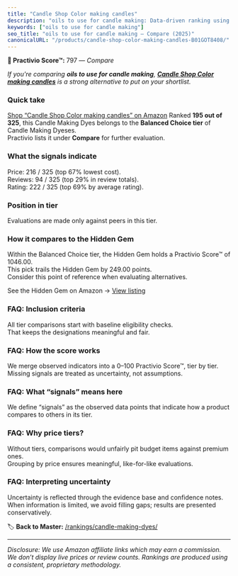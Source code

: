 ```yaml
---
title: "Candle Shop Color making candles"
description: "oils to use for candle making: Data-driven ranking using the Practivio Score™. Positioned by quality, value, demand, findability, momentum."
keywords: ["oils to use for candle making"]
seo_title: "oils to use for candle making — Compare (2025)"
canonicalURL: "/products/candle-shop-color-making-candles-B01GOT8408/"
---
```


**🛒 Practivio Score™:** 797 — _Compare_


*If you're comparing **oils to use for candle making**, **[Candle Shop Color making candles](https://www.amazon.com/dp/B01GOT8408?tag=practivio-20)** is a strong alternative to put on your shortlist.*
### Quick take
[Shop “Candle Shop Color making candles” on Amazon](https://www.amazon.com/dp/B01GOT8408?tag=practivio-20)
Ranked **195 out of 325**, this Candle Making Dyes belongs to the **Balanced Choice tier** of Candle Making Dyeses.  
Practivio lists it under **Compare** for further evaluation.

### What the signals indicate
Price: 216 / 325 (top 67% lowest cost).  
Reviews: 94 / 325 (top 29% in review totals).  
Rating: 222 / 325 (top 69% by average rating).  

### Position in tier
Evaluations are made only against peers in this tier.

### How it compares to the Hidden Gem
Within the Balanced Choice tier, the Hidden Gem holds a Practivio Score™ of 1046.00.  
This pick trails the Hidden Gem by 249.00 points.  
Consider this point of reference when evaluating alternatives.  

See the Hidden Gem on Amazon → [View listing](https://www.amazon.com/dp/B06Y3T5RV4?tag=practivio-20)

### FAQ: Inclusion criteria
All tier comparisons start with baseline eligibility checks.  
That keeps the designations meaningful and fair.

### FAQ: How the score works
We merge observed indicators into a 0–100 Practivio Score™, tier by tier.  
Missing signals are treated as uncertainty, not assumptions.

### FAQ: What “signals” means here
We define “signals” as the observed data points that indicate how a product compares to others in its tier.

### FAQ: Why price tiers?
Without tiers, comparisons would unfairly pit budget items against premium ones.  
Grouping by price ensures meaningful, like-for-like evaluations.

### FAQ: Interpreting uncertainty
Uncertainty is reflected through the evidence base and confidence notes.  
When information is limited, we avoid filling gaps; results are presented conservatively.

<!-- Missing template for Compare/CompareWithinPriceClass -->


🏷️ **Back to Master:** [/rankings/candle-making-dyes/](/rankings/candle-making-dyes/)

---
_Disclosure: We use Amazon affiliate links which may earn a commission. We don’t display live prices or review counts. Rankings are produced using a consistent, proprietary methodology._
